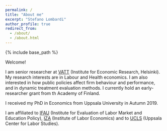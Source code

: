 ```yaml
---
permalink: /
title: "About me"
excerpt: "Stefano Lombardi"
author_profile: true
redirect_from: 
  - /about/
  - /about.html
---
```


{% include base_path %}

Welcome!<br>

I am senior researcher at [VATT](https://vatt.fi/en/frontpage) (Institute for Economic Research, Helsinki).
My research interests are in Labour and Health economics. 
I am also interested in how public policies affect firm behaviour and performance, and in dynamic treatment evaluation methods. <!-- and microsimulation techniques. --> 
I currently hold an early-researcher grant from th Academy of Finland. 

I received my PhD in Economics from Uppsala University in Autumn 2019.

I am affiliated to [IFAU](https://www.ifau.se/en/) (Institute for Evaluation of Labor Market and Education Policy), [IZA](https://www.iza.org/people/affiliates/21993/stefano-lombardi) (Institute of Labor Economics) and to [UCLS](https://ucls.nek.uu.se/about-the-center/) (Uppsala Center for Labor Studies).


<!-- In October 2019 I started a 3-year post-doc at [VATT](https://vatt.fi/en/frontpage) (Institute for Economic Research, Helsinki). -->

<!-- I will be available for interviews during the 2018 EEA meeting in Naples and the 2019 AEA meetings in Atlanta. 
I will be available for interviews during the 2018 EEA meeting in Naples and the 2019 AEA meetings in Atlanta.
Here you can download my [job market paper](/files/lombardi_jmp.pdf?dl=0). -->


